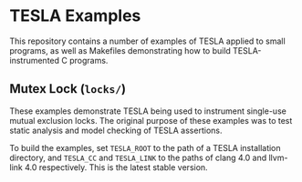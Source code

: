 # TESLA Examples

This repository contains a number of examples of TESLA applied to small
programs, as well as Makefiles demonstrating how to build TESLA-instrumented C
programs.

## Mutex Lock (`locks/`)

These examples demonstrate TESLA being used to instrument single-use mutual
exclusion locks. The original purpose of these examples was to test static
analysis and model checking of TESLA assertions.

To build the examples, set `TESLA_ROOT` to the path of a TESLA installation
directory, and `TESLA_CC` and `TESLA_LINK` to the paths of clang 4.0 and
llvm-link 4.0 respectively. This is the latest stable version.

